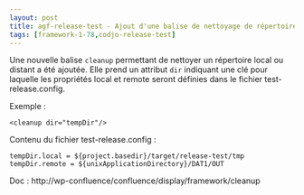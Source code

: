 ```yaml
---
layout: post
title: agf-release-test - Ajout d'une balise de nettoyage de répertoire
tags: [framework-1-78,codjo-release-test]
---
```

Une nouvelle balise ```cleanup``` permettant de nettoyer un répertoire local ou distant a été ajoutée.
Elle prend un attribut ```dir``` indiquant une clé pour laquelle les propriétés local et remote seront définies dans le fichier test-release.config.

Exemple :
```
<cleanup dir="tempDir"/>
```

Contenu du fichier test-release.config :
```
tempDir.local = ${project.basedir}/target/release-test/tmp
tempDir.remote = ${unixApplicationDirectory}/DAT1/OUT
```

Doc : http://wp-confluence/confluence/display/framework/cleanup